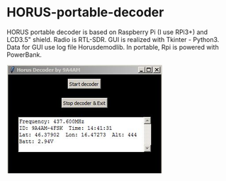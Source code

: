 # HORUS-portable-decoder
HORUS portable decoder is based on Raspberry Pi (I use RPi3+) and LCD3.5" shield. Radio is RTL-SDR.  GUI is realized with Tkinter - Python3. Data for GUI use log file Horusdemodlib. In portable, Rpi is powered with PowerBank.

![alt tag](Capture.JPG)
